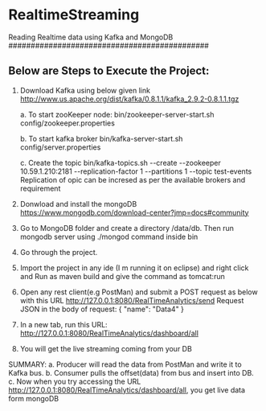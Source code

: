 # RealtimeStreaming
Reading Realtime data using Kafka and MongoDB
#############################################

Below are Steps to Execute the Project:
------------------------------------------------------------------
1. Download Kafka using below given link
http://www.us.apache.org/dist/kafka/0.8.1.1/kafka_2.9.2-0.8.1.1.tgz

	a. To start zooKeeper node:
	bin/zookeeper-server-start.sh config/zookeeper.properties

	b.  To start kafka broker 
	bin/kafka-server-start.sh config/server.properties

	c. Create the topic
	bin/kafka-topics.sh --create --zookeeper 10.59.1.210:2181 --replication-factor 1 --partitions 1 --topic test-events
	Replication of opic can be incresed as per the available brokers and requirement

2. Donwload and install the mongoDB
	https://www.mongodb.com/download-center?jmp=docs#community 
3. Go to MongoDB folder and create a directory /data/db. Then run mongodb server using ./mongod command inside bin
4. Go through the project. 
5. Import the project in any ide (I m running it on eclipse) and right click and Run as maven build and give the command as tomcat:run
6. Open any rest client(e.g PostMan) and submit a POST request as below with this 
	URL http://127.0.0.1:8080/RealTimeAnalytics/send
	Request JSON in the body of request: { "name": "Data4" }
	
7. In a new tab, run this URL: http://127.0.0.1:8080/RealTimeAnalytics/dashboard/all
8. You will get the live streaming coming from your DB

SUMMARY:
a. Producer will read the data from PostMan and write it to Kafka bus.
b. Consumer pulls the offset(data) from bus and insert into DB.
c. Now when you try accessing the URL http://127.0.0.1:8080/RealTimeAnalytics/dashboard/all, you get live data form mongoDB 
